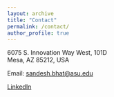 ```yaml
---
layout: archive
title: "Contact"
permalink: /contact/
author_profile: true
---
```

6075 S. Innovation Way West, 101D<br>
Mesa, AZ 85212, USA<br>

Email: sandesh.bhat@asu.edu

[LinkedIn](https://www.linkedin.com/in/mrsandeshbhat)

<!-- <embed src="https://www.linkedin.com/in/mrsandeshbhat" width="650" height="1800" type='application/pdf'> -->
